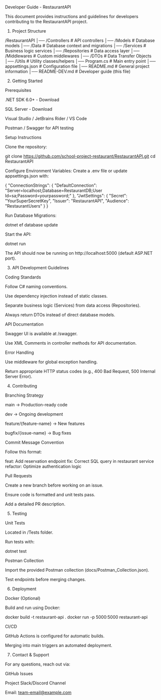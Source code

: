 Developer Guide - RestaurantAPI

This document provides instructions and guidelines for developers contributing to the RestaurantAPI project.

1. Project Structure

/RestaurantAPI
│── /Controllers       # API controllers
│── /Models            # Database models
│── /Data              # Database context and migrations
│── /Services          # Business logic services
│── /Repositories      # Data access layer
│── /Middlewares       # Custom middlewares
│── /DTOs              # Data Transfer Objects
│── /Utils             # Utility classes/helpers
│── Program.cs         # Main entry point
│── appsettings.json   # Configuration file
│── README.md          # General project information
│── README-DEV.md      # Developer guide (this file)

2. Getting Started

Prerequisites

.NET SDK 6.0+ - Download

SQL Server - Download

Visual Studio / JetBrains Rider / VS Code

Postman / Swagger for API testing

Setup Instructions

Clone the repository:

git clone https://github.com/school-project-restaurant/RestaurantAPI.git
cd RestaurantAPI

Configure Environment Variables:
Create a .env file or update appsettings.json with:

{
  "ConnectionStrings": {
    "DefaultConnection": "Server=localhost;Database=RestaurantDB;User Id=sa;Password=yourpassword;"
  },
  "JwtSettings": {
    "Secret": "YourSuperSecretKey",
    "Issuer": "RestaurantAPI",
    "Audience": "RestaurantUsers"
  }
}

Run Database Migrations:

dotnet ef database update

Start the API:

dotnet run

The API should now be running on http://localhost:5000 (default ASP.NET port).

3. API Development Guidelines

Coding Standards

Follow C# naming conventions.

Use dependency injection instead of static classes.

Separate business logic (Services) from data access (Repositories).

Always return DTOs instead of direct database models.

API Documentation

Swagger UI is available at /swagger.

Use XML Comments in controller methods for API documentation.

Error Handling

Use middleware for global exception handling.

Return appropriate HTTP status codes (e.g., 400 Bad Request, 500 Internal Server Error).

4. Contributing

Branching Strategy

main → Production-ready code

dev → Ongoing development

feature/{feature-name} → New features

bugfix/{issue-name} → Bug fixes

Commit Message Convention

Follow this format:

feat: Add reservation endpoint
fix: Correct SQL query in restaurant service
refactor: Optimize authentication logic

Pull Requests

Create a new branch before working on an issue.

Ensure code is formatted and unit tests pass.

Add a detailed PR description.

5. Testing

Unit Tests

Located in /Tests folder.

Run tests with:

dotnet test

Postman Collection

Import the provided Postman collection (docs/Postman_Collection.json).

Test endpoints before merging changes.

6. Deployment

Docker (Optional)

Build and run using Docker:

docker build -t restaurant-api .
docker run -p 5000:5000 restaurant-api

CI/CD

GitHub Actions is configured for automatic builds.

Merging into main triggers an automated deployment.

7. Contact & Support

For any questions, reach out via:

GitHub Issues

Project Slack/Discord Channel

Email: team-email@example.com